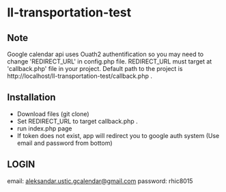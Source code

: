 # ll-transportation-test

## Note

Google calendar api uses Ouath2 authentification so you may need to change 'REDIRECT_URL' in config.php file.
REDIRECT_URL must target at 'callback.php' file in your project.
Default path to the project is
http://localhost/ll-transportation-test/callback.php .
 
## Installation

- Download files (git clone)
- Set REDIRECT_URL to target callback.php .
- run index.php page
- If token does not exist, app will redirect you to google auth system  (Use email and password from bottom)

## LOGIN 

email: aleksandar.ustic.gcalendar@gmail.com
password: rhic8015

